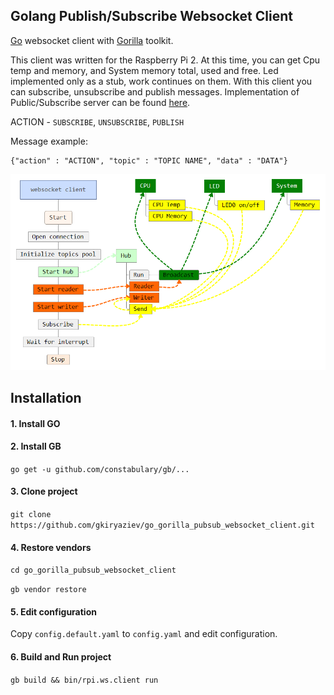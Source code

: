 ##	Golang Publish/Subscribe Websocket Client

[Go](https://golang.org/) websocket client with [Gorilla](http://www.gorillatoolkit.org/) toolkit.

This client was written for the Raspberry Pi 2. At this time, you can get Cpu temp and memory, and System memory total, used and free. Led implemented only as a stub, work continues on them.
With this client you can subscribe, unsubscribe and publish messages.
Implementation of Public/Subscribe server can be found [here](https://github.com/gkiryaziev/go_gorilla_pubsub_websocket_server).

ACTION - `SUBSCRIBE`, `UNSUBSCRIBE`, `PUBLISH`

Message example:
```
{"action" : "ACTION", "topic" : "TOPIC NAME", "data" : "DATA"}
```

![Mind](/mind.png?raw=true "Mind")

## Installation

#### 1. Install GO
#### 2. Install GB
  `go get -u github.com/constabulary/gb/...`
#### 3. Clone project
  `git clone https://github.com/gkiryaziev/go_gorilla_pubsub_websocket_client.git`
#### 4. Restore vendors
  `cd go_gorilla_pubsub_websocket_client`
  
  `gb vendor restore`
#### 5. Edit configuration
  Copy `config.default.yaml` to `config.yaml` and edit configuration.
#### 6. Build and Run project
  `gb build && bin/rpi.ws.client run`
